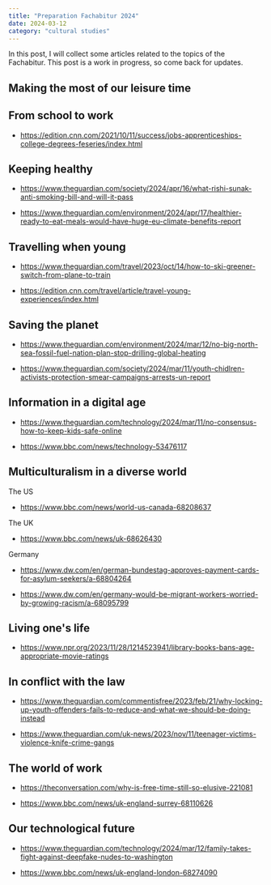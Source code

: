 ```yaml
---
title: "Preparation Fachabitur 2024"
date: 2024-03-12
category: "cultural studies"
---
```


In this post, I will collect some articles related to the topics of the
Fachabitur. This post is a work in progress, so come back for updates.

## Making the most of our leisure time

## From school to work

- <https://edition.cnn.com/2021/10/11/success/jobs-apprenticeships-college-degrees-feseries/index.html>

## Keeping healthy

- <https://www.theguardian.com/society/2024/apr/16/what-rishi-sunak-anti-smoking-bill-and-will-it-pass>

- <https://www.theguardian.com/environment/2024/apr/17/healthier-ready-to-eat-meals-would-have-huge-eu-climate-benefits-report>

## Travelling when young

- <https://www.theguardian.com/travel/2023/oct/14/how-to-ski-greener-switch-from-plane-to-train>

- <https://edition.cnn.com/travel/article/travel-young-experiences/index.html>

## Saving the planet

- <https://www.theguardian.com/environment/2024/mar/12/no-big-north-sea-fossil-fuel-nation-plan-stop-drilling-global-heating>

- <https://www.theguardian.com/society/2024/mar/11/youth-chidlren-activists-protection-smear-campaigns-arrests-un-report>

## Information in a digital age

- <https://www.theguardian.com/technology/2024/mar/11/no-consensus-how-to-keep-kids-safe-online>

- <https://www.bbc.com/news/technology-53476117>

## Multiculturalism in a diverse world

The US

- <https://www.bbc.com/news/world-us-canada-68208637>

The UK

- <https://www.bbc.com/news/uk-68626430>

Germany

- <https://www.dw.com/en/german-bundestag-approves-payment-cards-for-asylum-seekers/a-68804264>

- <https://www.dw.com/en/germany-would-be-migrant-workers-worried-by-growing-racism/a-68095799>

## Living one's life

- <https://www.npr.org/2023/11/28/1214523941/library-books-bans-age-appropriate-movie-ratings>

## In conflict with the law

- <https://www.theguardian.com/commentisfree/2023/feb/21/why-locking-up-youth-offenders-fails-to-reduce-and-what-we-should-be-doing-instead>

- <https://www.theguardian.com/uk-news/2023/nov/11/teenager-victims-violence-knife-crime-gangs>

## The world of work

- <https://theconversation.com/why-is-free-time-still-so-elusive-221081>

- <https://www.bbc.com/news/uk-england-surrey-68110626>

## Our technological future

- <https://www.theguardian.com/technology/2024/mar/12/family-takes-fight-against-deepfake-nudes-to-washington>

- <https://www.bbc.com/news/uk-england-london-68274090>
